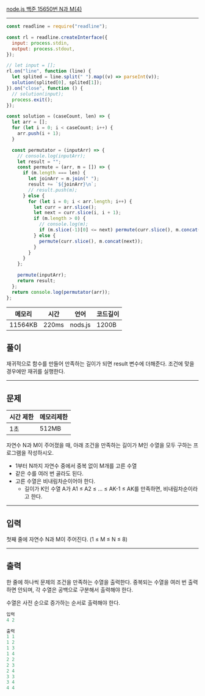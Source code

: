 [node.js 백준 15650번 N과 M(4)](https://www.acmicpc.net/problem/15652)

---

```javascript
const readline = require("readline");

const rl = readline.createInterface({
  input: process.stdin,
  output: process.stdout,
});

// let input = [];
rl.on("line", function (line) {
  let splited = line.split(" ").map((v) => parseInt(v));
  solution(splited[0], splited[1]);
}).on("close", function () {
  // solution(input);
  process.exit();
});

const solution = (caseCount, len) => {
  let arr = [];
  for (let i = 0; i < caseCount; i++) {
    arr.push(i + 1);
  }

  const permutator = (inputArr) => {
    // console.log(inputArr);
    let result = "";
    const permute = (arr, m = []) => {
      if (m.length === len) {
        let joinArr = m.join(" ");
        result += `${joinArr}\n`;
        // result.push(m);
      } else {
        for (let i = 0; i < arr.length; i++) {
          let curr = arr.slice();
          let next = curr.slice(i, i + 1);
          if (m.length > 0) {
            // console.log(m);
            if (m.slice(-1)[0] <= next) permute(curr.slice(), m.concat(next));
          } else {
            permute(curr.slice(), m.concat(next));
          }
        }
      }
    };

    permute(inputArr);
    return result;
  };
  return console.log(permutator(arr));
};
```

| 메모리  | 시간  | 언어    | 코드길이 |
| ------- | ----- | ------- | -------- |
| 11564KB | 220ms | nods.js | 1200B    |

## 풀이

재귀적으로 함수를 만들어 만족하는 길이가 되면 result 변수에 더해준다.
조건에 맞을 경우에만 재귀를 실행한다.

---

## 문제

| 시간 제한 | 메모리제한 |
| --------- | ---------- |
| 1초       | 512MB      |

자연수 N과 M이 주어졌을 때, 아래 조건을 만족하는 길이가 M인 수열을 모두 구하는 프로그램을 작성하시오.

- 1부터 N까지 자연수 중에서 중복 없이 M개를 고른 수열
- 같은 수를 여러 번 골라도 된다.
- 고른 수열은 비내림차순이어야 한다.
  - 길이가 K인 수열 A가 A1 ≤ A2 ≤ ... ≤ AK-1 ≤ AK를 만족하면, 비내림차순이라고 한다.

---

## 입력

첫째 줄에 자연수 N과 M이 주어진다. (1 ≤ M ≤ N ≤ 8)

---

## 출력

한 줄에 하나씩 문제의 조건을 만족하는 수열을 출력한다. 중복되는 수열을 여러 번 출력하면 안되며, 각 수열은 공백으로 구분해서 출력해야 한다.

수열은 사전 순으로 증가하는 순서로 출력해야 한다.

```javascript
입력
4 2

출력
1 1
1 2
1 3
1 4
2 2
2 3
2 4
3 3
3 4
4 4
```
